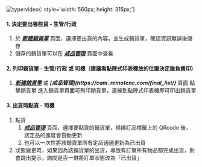 

![type:video](https://www.youtube.com/embed/PCOUXvT3bgs){: style='width: 560px; height: 315px;'}

#### 1. 決定要出哪些貨 - 生管/行政

1. 於 **_[新建銷貨單](https://cam.remotenc.com/shipping_list/)_** 頁面，選擇要出貨的內容，並生成銷貨單，確認資訊無誤後儲存
2. 儲存的銷貨單可以在 **_[成品管理](https://cam.remotenc.com/final_list/)_** 頁面中查看

#### 2. 列印銷貨單 - 生管/行政 或 司機（建議看點陣式印表機放的位置決定誰負責印）

1. **_[新建銷貨單](https://cam.remotenc.com/shipping_list/)_** 或 **_[成品管理](https://cam.
remotenc.com/final_list/)_** 頁面 點擊銷貨單 進入銷貨單頁面可列印銷貨單，連線到點陣式印表機即可印出銷貨單

#### 3. 出貨時點貨 - 司機

1. 點貨
    1. **_[成品管理](https://cam.remotenc.com/final_list/)_** 頁面，選擇要點貨的銷貨單，掃描訂品標籤上的 QRcode 後，該定品的進度會自動更新
    2. 也可以一次性將該銷貨單所有定品通通更新為已出貨
2. 狀態變更時，如果因為該銷貨單的出貨，導致有訂單所有物品都完成出貨，則會跳出提示，詢問是否一併將訂單狀態改為「已出貨」